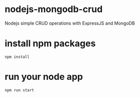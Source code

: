 # nodejs-mongodb-crud
Nodejs simple CRUD operations with ExpressJS and MongoDB

# install npm packages
`npm install`

# run your node app
`npm run start`
